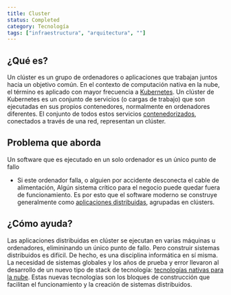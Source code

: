 ```yaml
---
title: Cluster
status: Completed
category: Tecnología
tags: ["infraestructura", "arquitectura", ""]
---
```


## ¿Qué es?

Un clúster es un grupo de ordenadores o aplicaciones que trabajan juntos hacia un objetivo común.
En el contexto de computación nativa en la nube, el término es aplicado con mayor frecuencia a [Kubernetes](/es/kubernetes/).
Un clúster de Kubernetes es un conjunto de servicios (o cargas de trabajo) que son ejecutadas en sus propios contenedores, normalmente en ordenadores diferentes.
El conjunto de todos estos servicios [contenedorizados](/containerization/), conectados a través de una red, representan un clúster.

## Problema que aborda

Un software que es ejecutado en un solo ordenador es un único punto de fallo
- Si este ordenador falla, o alguien por accidente desconecta el cable de alimentación,
Algún sistema crítico para el negocio puede quedar fuera de funcionamiento.
Es por esto que el software moderno se construye generalmente como [aplicaciones distribuidas](/distributed-apps), agrupadas en clústers.


## ¿Cómo ayuda?

Las aplicaciones distribuidas en clúster se ejecutan en varias máquinas u ordenadores, elimininando un único punto de fallo.
Pero construir sistemas distribuidos es difícil.
De hecho, es una disciplina informática en sí misma.
La necesidad de sistemas globales y los años de prueba y error llevaron al desarrollo de un nuevo tipo de stack de tecnología: [tecnologías nativas para la nube](/es/cloud-native-tech/).
Estas nuevas tecnologías son los bloques de construcción que facilitan el funcionamiento y la creación de sistemas distribuidos.